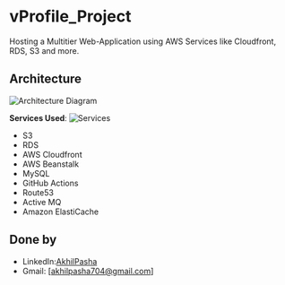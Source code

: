# vProfile_Project
Hosting a Multitier Web-Application using AWS Services like Cloudfront, RDS, S3 and more.  


## Architecture

![Architecture Diagram](C:\vProfile_Project\vProfile_Project\VProfile_BeanStalk)

**Services Used**:
![Services](C:\vProfile_Project\vProfile_Project\Services-vprofile)

- S3
- RDS
- AWS Cloudfront
- AWS Beanstalk
- MySQL
- GitHub Actions
- Route53
- Active MQ
- Amazon ElastiCache


## Done by
- LinkedIn:[AkhilPasha](https://www.linkedin.com/in/akhilpasha/)
- Gmail: [akhilpasha704@gmail.com]
